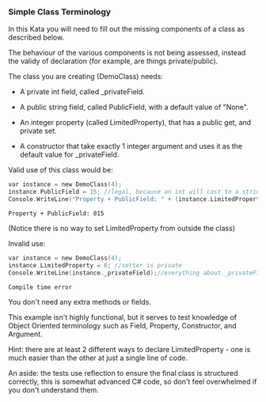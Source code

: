 ### Simple Class Terminology

In this Kata you will need to fill out the missing components of a class as described below. 

The behaviour of the various components is not being assessed, instead the validy of declaration (for example, are things private/public).

The class you are creating (DemoClass) needs:

* A private int field, called _privateField.

* A public string field, called PublicField, with a default value of "None".

* An integer property (called LimitedProperty), that has a public get, and private set.

* A constructor that take exactly 1 integer argument and uses it as the default value for _privateField.

Valid use of this class would be:
```c
var instance = new DemoClass(4);
instance.PublicField = 15; //legal, because an int will cast to a string automatically
Console.WriteLine("Property + PublicField: " + (instance.LimitedProperty+instance.PublicField));
```
    Property + PublicField: 015

(Notice there is no way to set LimitedProperty from outside the class)

Invalid use:
```c
var instance = new DemoClass(4);
instance.LimitedProperty = 6; //setter is private
Console.WriteLine(instance._privateField);//everything about _privateField is private;
```
    Compile time error

You don't need any extra methods or fields.

This example isn't highly functional, but it serves to test knowledge of Object Oriented terminology such as Field, Property, Constructor, and Argument.

Hint: there are at least 2 different ways to declare LimitedProperty - one is much easier than the other at just a single line of code.

An aside: the tests use reflection to ensure the final class is structured correctly, this is somewhat advanced C# code, so don't feel overwhelmed if you don't understand them.

